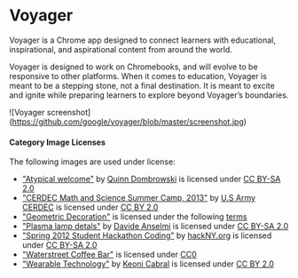 # Voyager

Voyager is a Chrome app designed to connect learners with educational,
inspirational, and aspirational content from around the world.

Voyager is designed to work on Chromebooks, and will evolve to be responsive
to other platforms. When it comes to education, Voyager is meant to be a
stepping stone, not a final destination. It is meant to excite and ignite while
preparing learners to explore beyond Voyager’s boundaries.

![Voyager screenshot]
(https://github.com/google/voyager/blob/master/screenshot.jpg)

#### Category Image Licenses

The following images are used under license:

 * ["Atypical welcome"](https://www.flickr.com/photos/quinnanya/5889720469) by [Quinn Dombrowski](https://www.flickr.com/photos/quinnanya/) is licensed under [CC BY-SA 2.0](https://creativecommons.org/licenses/by-sa/2.0/)
 * ["CERDEC Math and Science Summer Camp, 2013"](https://www.flickr.com/photos/cerdec/9525555588) by [U.S Army CERDEC](https://www.flickr.com/photos/cerdec/) is licensed under [CC BY 2.0](http://creativecommons.org/licenses/by/2.0/)
 * ["Geometric Decoration"](http://kaboompics.com/one_foto/345/geometric-decoration) is licensed under the following [terms](http://kaboompics.com/terms)
 * ["Plasma lamp detals"](https://www.flickr.com/photos/e_hal9000/4263007976/) by [Davide Anselmi](https://www.flickr.com/photos/e_hal9000/) is licensed under [CC BY-SA 2.0](http://creativecommons.org/licenses/by-sa/2.0/)
 * ["Spring 2012 Student Hackathon Coding"](https://www.flickr.com/photos/hackny/6890140478) by [hackNY.org](https://www.flickr.com/photos/hackny/) is licensed under [CC BY-SA 2.0](http://creativecommons.org/licenses/by-sa/2.0/)
 * ["Waterstreet Coffee Bar"](http://startupstockphotos.com/post/94180936841/waterstreet-coffee-bar-one-of-our-favorite-coffee) is licensed under [CC0](http://creativecommons.org/about/cc0)
 * ["Wearable Technology"](https://www.flickr.com/photos/keoni101/7069578953) by [Keoni Cabral](https://www.flickr.com/photos/keoni101/) is licensed under [CC BY 2.0](http://creativecommons.org/licenses/by/2.0/)
